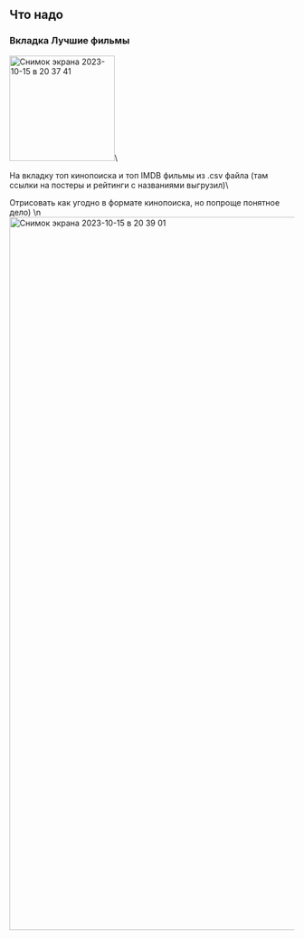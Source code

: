 ## Что надо

### Вкладка Лучшие фильмы
<img width="186" alt="Снимок экрана 2023-10-15 в 20 37 41" src="https://github.com/Yprosha/web_miem/assets/54396247/3913e573-00d7-4653-9158-5d491839928a">\
 
 На вкладку топ кинопоиска и топ IMDB фильмы из .csv файла (там ссылки на постеры и рейтинги с названиями выгрузил)\

 Отрисовать как угодно в формате кинопоиска, но попроще понятное дело) \n
<img width="1260" alt="Снимок экрана 2023-10-15 в 20 39 01" src="https://github.com/Yprosha/web_miem/assets/54396247/335b85ed-df3b-44e8-a849-08156579d888">
